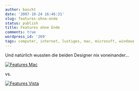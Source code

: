 ```yaml
---
author: bascht
date: '2007-10-24 16:46:31'
slug: features-ohne-ende
status: publish
title: Features ohne Ende
comments: true
wordpress_id: '269'
tags: computer, internet, lustiges, mac, microsoft, windows
---
```


Und natürlich wussten die beiden Designer nix voneinander...

[![Features Mac](/blog/2007-10-24-features-ohne-ende/features_mac.png)](http://www.apple.com/macosx/features/300.html) 

vs.

[![Features Vista](/blog/2007-10-24-features-ohne-ende/features_vista.png)](http://www.microsoft.com/windows/products/windowsvista/100reasons.mspx)



